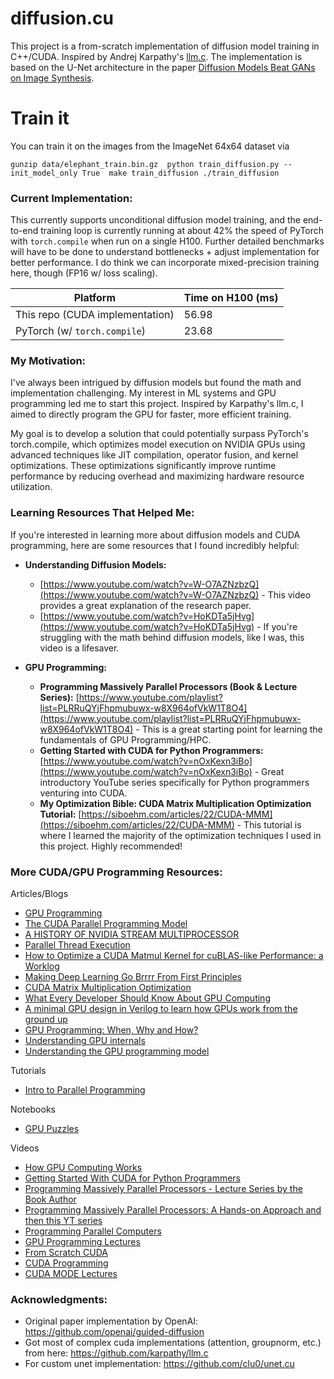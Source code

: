 # diffusion.cu

This project is a from-scratch implementation of diffusion model training in C++/CUDA. Inspired by Andrej Karpathy's [llm.c](https://github.com/karpathy/llm.c). The implementation is based on the U-Net architecture in the paper [Diffusion Models Beat GANs on Image Synthesis](https://arxiv.org/abs/2105.05233).

# Train it 

You can train it on the images from the ImageNet 64x64 dataset via 

`gunzip data/elephant_train.bin.gz 
python train_diffusion.py --init_model_only True 
make train_diffusion
./train_diffusion`

### **Current Implementation:**

This currently supports unconditional diffusion model training, and the end-to-end training loop is currently running at about 42% the speed of PyTorch with `torch.compile` when run on a single H100. Further detailed benchmarks will have to be done to understand bottlenecks + adjust implementation for better performance. I do think we can incorporate mixed-precision training here, though (FP16 w/ loss scaling).

| Platform                             | Time on H100 (ms) |
|--------------------------------------|-------------------|
| This repo (CUDA implementation)  | 56.98            |
| PyTorch (w/ `torch.compile`)         | 23.68             |


### **My Motivation:**

I've always been intrigued by diffusion models but found the math and implementation challenging. My interest in ML systems and GPU programming led me to start this project. Inspired by Karpathy's llm.c, I aimed to directly program the GPU for faster, more efficient training.

My goal is to develop a solution that could potentially surpass PyTorch's torch.compile, which optimizes model execution on NVIDIA GPUs using advanced techniques like JIT compilation, operator fusion, and kernel optimizations. These optimizations significantly improve runtime performance by reducing overhead and maximizing hardware resource utilization.


### Learning Resources That Helped Me:

If you're interested in learning more about diffusion models and CUDA programming, here are some resources that I found incredibly helpful:

 * **Understanding Diffusion Models:**
    - [https://www.youtube.com/watch?v=W-O7AZNzbzQ](https://www.youtube.com/watch?v=W-O7AZNzbzQ) - This video provides a great explanation of the research paper.
    - [https://www.youtube.com/watch?v=HoKDTa5jHvg](https://www.youtube.com/watch?v=HoKDTa5jHvg) - If you're struggling with the math behind diffusion models, like I was, this video is a lifesaver.
    
* **GPU Programming:**
    * **Programming Massively Parallel Processors (Book & Lecture Series):** [https://www.youtube.com/playlist?list=PLRRuQYjFhpmubuwx-w8X964ofVkW1T8O4](https://www.youtube.com/playlist?list=PLRRuQYjFhpmubuwx-w8X964ofVkW1T8O4) - This is a great starting point for learning the fundamentals of GPU Programming/HPC. 
    * **Getting Started with CUDA for Python Programmers:** [https://www.youtube.com/watch?v=nOxKexn3iBo](https://www.youtube.com/watch?v=nOxKexn3iBo) - Great introductory YouTube series specifically for Python programmers venturing into CUDA.
    * **My Optimization Bible: CUDA Matrix Multiplication Optimization Tutorial:** [https://siboehm.com/articles/22/CUDA-MMM](https://siboehm.com/articles/22/CUDA-MMM) - This tutorial is where I learned the majority of the optimization techniques I used in this project. Highly recommended!

### **More CUDA/GPU Programming Resources:**

Articles/Blogs

- [GPU Programming](https://enccs.github.io/gpu-programming/)
- [The CUDA Parallel Programming Model](https://fabiensanglard.net/cuda/)
- [A HISTORY OF NVIDIA STREAM MULTIPROCESSOR](https://fabiensanglard.net/cuda/index.html)
- [Parallel Thread Execution](https://docs.nvidia.com/cuda/parallel-thread-execution/index.html)
- [How to Optimize a CUDA Matmul Kernel for cuBLAS-like Performance: a Worklog](https://siboehm.com/articles/22/CUDA-MMM)
- [Making Deep Learning Go Brrrr From First Principles](https://horace.io/brrr_intro.html)
- [CUDA Matrix Multiplication Optimization](https://leimao.github.io/article/CUDA-Matrix-Multiplication-Optimization/)
- [What Every Developer Should Know About GPU Computing](https://codeconfessions.substack.com/p/gpu-computing)
- [A minimal GPU design in Verilog to learn how GPUs work from the ground up](https://github.com/adam-maj/tiny-gpu)
- [GPU Programming: When, Why and How?](https://enccs.github.io/gpu-programming/)
- [Understanding GPU internals](https://cmeraki.github.io/gpu-part1.html)
- [Understanding the GPU programming model](https://cmeraki.github.io/gpu-part2.html)
  
Tutorials 
- [Intro to Parallel Programming](https://developer.nvidia.com/udacity-cs344-intro-parallel-programming)

Notebooks
- [GPU Puzzles](https://github.com/srush/GPU-Puzzles)
  
Videos 
- [How GPU Computing Works](https://www.youtube.com/watch?v=3l10o0DYJXg)
- [Getting Started With CUDA for Python Programmers](https://youtu.be/nOxKexn3iBo?si=nung2_X-TXsnK4YK)
- [Programming Massively Parallel Processors - Lecture Series by the Book Author](https://www.youtube.com/playlist?list=PLRRuQYjFhpmubuwx-w8X964ofVkW1T8O4)
- [Programming Massively Parallel Processors: A Hands-on Approach and then this YT series](https://m.youtube.com/playlist?list=PL6RdenZrxrw-zNX7uuGppWETdxt_JxdMj&si=ZqKCQgFef-v3JBv8)
- [Programming Parallel Computers](https://youtube.com/playlist?list=PL2RY7P3JxZN-Pz1nwvnoJ9uEHmOmv4jmi&si=-7hc_4fQfFrMc8VZ)
- [GPU Programming Lectures](https://youtube.com/playlist?list=PL3xCBlatwrsXCGW4SfEoLzKiMSUCE7S_X&si=2vIw6R0JpZjBt8pR)
- [From Scratch CUDA](https://youtube.com/playlist?list=PLxNPSjHT5qvvwoy6KXzUbLaF5A8NdJvuo&si=rvc52nc-VAPVwhNh)
- [CUDA Programming](https://www.youtube.com/watch?v=xwbD6fL5qC8)
- [CUDA MODE Lectures](https://www.youtube.com/@CUDAMODE/videos)


### **Acknowledgments:**
- Original paper implementation by OpenAI: https://github.com/openai/guided-diffusion
- Got most of complex cuda implementations (attention, groupnorm, etc.) from here: https://github.com/karpathy/llm.c
- For custom unet implementation: https://github.com/clu0/unet.cu
